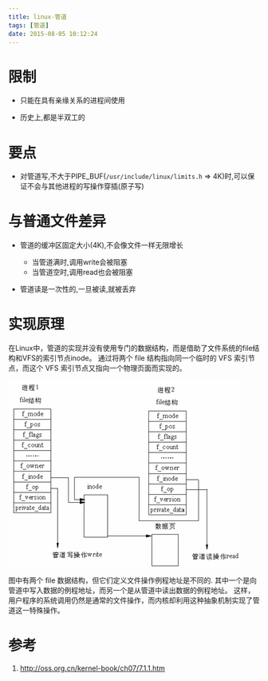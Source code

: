 ```yaml
---
title: linux-管道
tags: [管道]
date: 2015-08-05 10:12:24
---
```


# 限制

-   只能在具有亲缘关系的进程间使用

-   历史上,都是半双工的

# 要点

-   对管道写,不大于PIPE_BUF(`/usr/include/linux/limits.h` => 4K)时,可以保证不会与其他进程的写操作穿插(原子写)

# 与普通文件差异

-   管道的缓冲区固定大小(4K),不会像文件一样无限增长

    -   当管道满时,调用write会被阻塞
    -   当管道空时,调用read也会被阻塞

-   管道读是一次性的,一旦被读,就被丢弃

# 实现原理

在Linux中，管道的实现并没有使用专门的数据结构，而是借助了文件系统的file结构和VFS的索引节点inode。
通过将两个 file 结构指向同一个临时的 VFS 索引节点，而这个 VFS 索引节点又指向一个物理页面而实现的。

![](../img/管道_01.png)

图中有两个 file 数据结构，但它们定义文件操作例程地址是不同的.
其中一个是向管道中写入数据的例程地址，而另一个是从管道中读出数据的例程地址。
这样，用户程序的系统调用仍然是通常的文件操作，而内核却利用这种抽象机制实现了管道这一特殊操作。

# 参考

1.  <http://oss.org.cn/kernel-book/ch07/7.1.1.htm>
